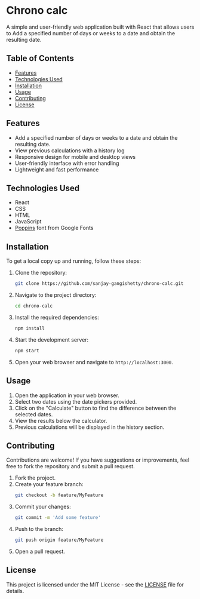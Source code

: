 # Chrono calc

A simple and user-friendly web application built with React that allows users to Add a specified number of days or weeks to a date and obtain the resulting date.

## Table of Contents

- [Features](#features)
- [Technologies Used](#technologies-used)
- [Installation](#installation)
- [Usage](#usage)
- [Contributing](#contributing)
- [License](#license)

## Features

- Add a specified number of days or weeks to a date and obtain the resulting date.
- View previous calculations with a history log
- Responsive design for mobile and desktop views
- User-friendly interface with error handling
- Lightweight and fast performance

## Technologies Used

- React
- CSS
- HTML
- JavaScript
- [Poppins](https://fonts.google.com/specimen/Poppins) font from Google Fonts

## Installation

To get a local copy up and running, follow these steps:

1. Clone the repository:
   ```bash
   git clone https://github.com/sanjay-gangishetty/chrono-calc.git
   ```

2. Navigate to the project directory:
   ```bash
   cd chrono-calc
   ```

3. Install the required dependencies:
   ```bash
   npm install
   ```

4. Start the development server:
   ```bash
   npm start
   ```

5. Open your web browser and navigate to `http://localhost:3000`.

## Usage

1. Open the application in your web browser.
2. Select two dates using the date pickers provided.
3. Click on the "Calculate" button to find the difference between the selected dates.
4. View the results below the calculator.
5. Previous calculations will be displayed in the history section.

## Contributing

Contributions are welcome! If you have suggestions or improvements, feel free to fork the repository and submit a pull request.

1. Fork the project.
2. Create your feature branch:
   ```bash
   git checkout -b feature/MyFeature
   ```
3. Commit your changes:
   ```bash
   git commit -m 'Add some feature'
   ```
4. Push to the branch:
   ```bash
   git push origin feature/MyFeature
   ```
5. Open a pull request.

## License

This project is licensed under the MIT License - see the [LICENSE](LICENSE) file for details.
